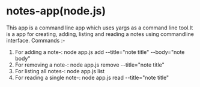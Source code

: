 # notes-app(node.js)
This app is a command line app which uses yargs as a command line tool.It is a app for creating, adding, listing and reading a notes using commandline interface.
Commands :-
1) For  adding a note-: node app.js add --title="note title" --body="note body"
2) For  removing a note-: node app.js remove --title="note title"
3) For listing all notes-: node app.js list
4) For reading a single note-: node app.js read --title="note title"
